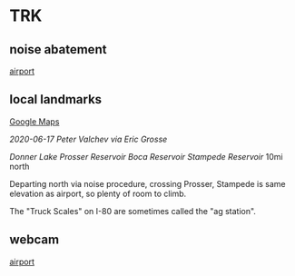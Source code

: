 TRK
===


noise abatement
----------------------

[airport](https://truckeetahoeairport.com/aviation/procedures)


local landmarks
----------------------

[Google Maps](https://google.com/maps/place/Truckee+Tahoe+Airport/@39.3326447,-120.1983321,19503m/data=!3m2!1e3!4b1)

_2020-06-17 Peter Valchev via Eric Grosse_

*Donner Lake*
*Prosser Reservoir*
*Boca Reservoir*
*Stampede Reservoir* 10mi north

Departing north via noise procedure, crossing Prosser, Stampede is same
elevation as airport, so plenty of room to climb.

The "Truck Scales" on I-80 are sometimes called the "ag station".


webcam
-----------
[airport](https://truckeetahoeairport.com/webcam)
